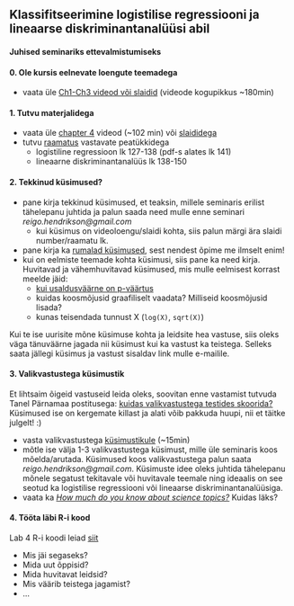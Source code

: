 ## Klassifitseerimine logistilise regressiooni ja lineaarse diskriminantanalüüsi abil
#### Juhised seminariks ettevalmistumiseks

#### 0. Ole kursis eelnevate loengute teemadega
  - vaata üle [Ch1-Ch3 videod või slaidid](http://www.r-bloggers.com/in-depth-introduction-to-machine-learning-in-15-hours-of-expert-videos/) (videode kogupikkus ~180min)

#### 1. Tutvu materjalidega
  - vaata üle [chapter 4](https://www.youtube.com/playlist?list=PL5-da3qGB5IC4vaDba5ClatUmFppXLAhE) videod (~102 min) või [slaididega](https://lagunita.stanford.edu/c4x/HumanitiesScience/StatLearning/asset/classification.pdf)
  - tutvu [raamatus](http://www-bcf.usc.edu/~gareth/ISL/ISLR%20Fourth%20Printing.pdf) vastavate peatükkidega
    - logistiline regressioon lk 127-138 (pdf-s alates lk 141)
    - lineaarne diskriminantanalüüs lk 138-150

#### 2. Tekkinud küsimused? 
  - pane kirja tekkinud küsimused, et teaksin, millele seminaris erilist tähelepanu juhtida ja palun saada need mulle enne seminari _reigo.hendrikson@gmail.com_
    - kui küsimus on videoloengu/slaidi kohta, siis palun märgi ära slaidi number/raamatu lk.
  - pane kirja ka [rumalad küsimused](https://en.wikipedia.org/wiki/No_such_thing_as_a_stupid_question), sest nendest õpime me ilmselt enim!
  - kui on eelmiste teemade kohta küsimusi, siis pane ka need kirja. Huvitavad ja vähemhuvitavad küsimused, mis mulle eelmisest korrast meelde jäid:
    - [kui usaldusväärne on p-väärtus](https://www.google.ee/search?client=ubuntu&channel=fs&q=should+we+trust+p-value&ie=utf-8&oe=utf-8&gfe_rd=cr&ei=dwD_VbfRDOeO8QeX4LD4AQ)
    - kuidas koosmõjusid graafiliselt vaadata? Milliseid koosmõjusid lisada? 
    - kunas teisendada tunnust X (``log(X)``, ``sqrt(X)``)

Kui te ise uurisite mõne küsimuse kohta ja leidsite hea vastuse, siis oleks väga tänuväärne jagada nii küsimust kui ka vastust ka teistega. Selleks saata jällegi küsimus ja vastust sisaldav link mulle e-mailile. 

#### 3. Valikvastustega küsimustik
Et lihtsaim õigeid vastuseid leida oleks, soovitan enne vastamist tutvuda Tanel Pärnamaa postitusega: [kuidas valikvastustega testides skoorida?](http://stat24.ee/2013/12/kuidas-valikvastustega-testides-skoorida/) Küsimused ise on kergemate killast ja alati võib pakkuda huupi, nii et täitke julgelt! :)
  - vasta valikvastustega [küsimustikule](https://docs.google.com/forms/d/1OfgYr3C2UNIPHsE1T7_9ET3yWqNzHP5kH7qdiSrQl8A/viewform?usp=send_form) (~15min)
  - mõtle ise välja 1-3 valikvastustega küsimust, mille üle seminaris koos mõelda/arutada. Küsimused koos valikvastustega palun saata _reigo.hendrikson@gmail.com_. Küsimuste idee oleks juhtida tähelepanu mõnele segatust tekitavale või huvitavale teemale ning ideaalis on see seotud ka logistilise regressiooni või lineaarse diskriminantanalüüsiga.
  - vaata ka [_How much do you know about science topics?_](http://www.pewresearch.org/quiz/science-knowledge/) Kuidas läks?

#### 4. Tööta läbi R-i kood
Lab 4 R-i koodi leiad [siit](http://www-bcf.usc.edu/~gareth/ISL/Chapter%204%20Lab.txt)
  - Mis jäi segaseks? 
  - Mida uut õppisid?
  - Mida huvitavat leidsid?
  - Mis väärib teistega jagamist?
  - ...
